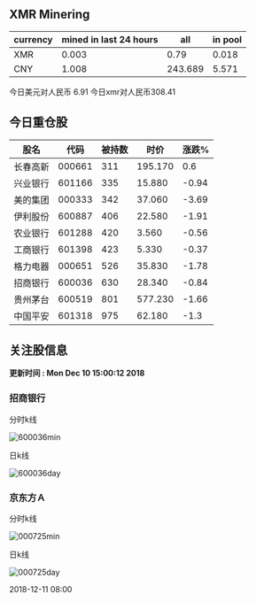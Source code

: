 ## XMR Minering

|currency|mined in last 24 hours|all|in pool|
|---|---|---|---|
|XMR|0.003|0.79|0.018|
|CNY|1.008|243.689|5.571|

今日美元对人民币 6.91	今日xmr对人民币308.41


## 今日重仓股 

|股名|代码|被持数|时价|涨跌%|
|---|---|---|---|---|
|长春高新|000661|311|195.170|0.6|
|兴业银行|601166|335|15.880|-0.94|
|美的集团|000333|342|37.060|-3.69|
|伊利股份|600887|406|22.580|-1.91|
|农业银行|601288|420|3.560|-0.56|
|工商银行|601398|423|5.330|-0.37|
|格力电器|000651|526|35.830|-1.78|
|招商银行|600036|630|28.340|-0.84|
|贵州茅台|600519|801|577.230|-1.66|
|中国平安|601318|975|62.180|-1.3|

## 关注股信息
**更新时间 : Mon Dec 10 15:00:12 2018**
### 招商银行 
分时k线

![600036min](http://image.sinajs.cn/newchart/min/n/sh600036.gif)

日k线

![600036day](http://image.sinajs.cn/newchart/daily/n/sh600036.gif)

### 京东方Ａ 
分时k线

![000725min](http://image.sinajs.cn/newchart/min/n/sz000725.gif)

日k线

![000725day](http://image.sinajs.cn/newchart/daily/n/sz000725.gif)

2018-12-11 08:00